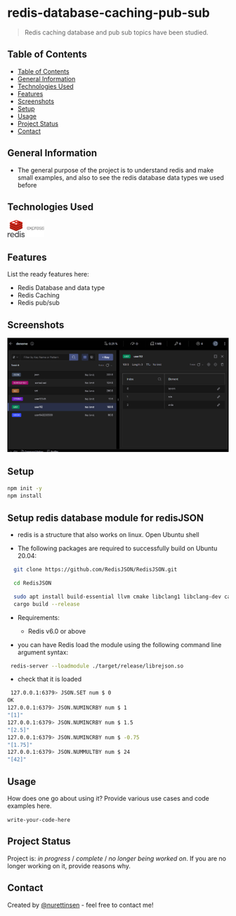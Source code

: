 # redis-database-caching-pub-sub

> Redis caching database and pub sub topics have been studied.

## Table of Contents

  - [Table of Contents](#table-of-contents)
  - [General Information](#general-information)
  - [Technologies Used](#technologies-used)
  - [Features](#features)
  - [Screenshots](#screenshots)
  - [Setup](#setup)
  - [Usage](#usage)
  - [Project Status](#project-status)
  - [Contact](#contact)
<!-- * [License](#license) -->


## General Information
- The general purpose of the project is to understand redis and make small examples, and also to see the redis database data types we used before



## Technologies Used
 <img src="https://raw.githubusercontent.com/devicons/devicon/master/icons/redis/redis-original-wordmark.svg" alt="redis" width="40" height="40"/> <img src="https://raw.githubusercontent.com/devicons/devicon/master/icons/express/express-original-wordmark.svg" alt="express" width="40" height="40"/>


## Features
List the ready features here:
- Redis Database and data type
- Redis Caching
- Redis pub/sub


## Screenshots
![Example screenshot](./images/img.png)



## Setup

```sh
npm init -y
npm install 
```
## Setup redis database module for redisJSON

- redis is a structure that also works on linux. Open Ubuntu shell

- The following packages are required to successfully build on Ubuntu 20.04:

```sh
  git clone https://github.com/RedisJSON/RedisJSON.git

```
```sh
  cd RedisJSON 
```
```sh
  sudo apt install build-essential llvm cmake libclang1 libclang-dev cargo
  cargo build --release
```
- Requirements:

    -  Redis v6.0 or above
- you can have Redis load the module using the following command line argument syntax:

```sh
 redis-server --loadmodule ./target/release/librejson.so
```

- check that it is loaded

```sh
 127.0.0.1:6379> JSON.SET num $ 0
OK
127.0.0.1:6379> JSON.NUMINCRBY num $ 1
"[1]"
127.0.0.1:6379> JSON.NUMINCRBY num $ 1.5
"[2.5]"
127.0.0.1:6379> JSON.NUMINCRBY num $ -0.75
"[1.75]"
127.0.0.1:6379> JSON.NUMMULTBY num $ 24
"[42]"
```




## Usage
How does one go about using it?
Provide various use cases and code examples here.

`write-your-code-here`


## Project Status
Project is: _in progress_ / _complete_ / _no longer being worked on_. If you are no longer working on it, provide reasons why.






## Contact
Created by [@nurettinsen](https://www.linkedin.com/in/nurettin-sen/) - feel free to contact me!

